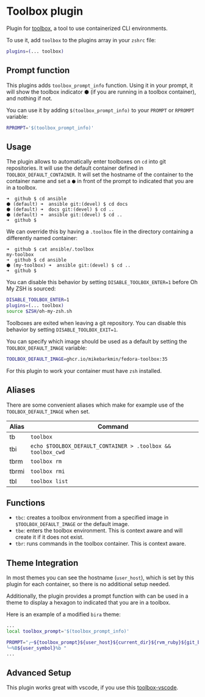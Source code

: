 # Toolbox plugin

Plugin for [toolbox](https://containertoolbx.org), a tool to use containerized CLI environments.

To use it, add `toolbox` to the plugins array in your `zshrc` file:

```zsh
plugins=(... toolbox)
```

## Prompt function

This plugins adds `toolbox_prompt_info` function. Using it in your prompt, it will show the toolbox indicator ⬢ (if you are running in a toolbox container), and nothing if not.

You can use it by adding `$(toolbox_prompt_info)` to your `PROMPT` or `RPROMPT` variable:

```zsh
RPROMPT='$(toolbox_prompt_info)'
```

## Usage

The plugin allows to automatically enter toolboxes on `cd` into git repositories.
It will use the default container defined in `TOOLBOX_DEFAULT_CONTAINER`. It will
set the hostname of the container to the container name and set a `⬢` in front of
the prompt to indicated that you are in a toolbox.

```
➜  github $ cd ansible
⬢ (default) ➜  ansible git:(devel) $ cd docs
⬢ (default) ➜  docs git:(devel) $ cd ..
⬢ (default) ➜  ansible git:(devel) $ cd ..
➜  github $
```

We can override this by having a `.toolbox` file in the directory containing a differently named container:

```
➜  github $ cat ansible/.toolbox
my-toolbox
➜  github $ cd ansible
⬢ (my-toolbox) ➜  ansible git:(devel) $ cd ..
➜  github $
```

You can disable this behavior by setting `DISABLE_TOOLBOX_ENTER=1` before Oh My ZSH is sourced:
```zsh
DISABLE_TOOLBOX_ENTER=1
plugins=(... toolbox)
source $ZSH/oh-my-zsh.sh
```

Toolboxes are exited when leaving a git repository. You can disable this behavior by setting `DISABLE_TOOLBOX_EXIT=1`.

You can specify which image should be used as a default by setting the `TOOLBOX_DEFAULT_IMAGE` variable:

```zsh
TOOLBOX_DEFAULT_IMAGE=ghcr.io/mikebarkmin/fedora-toolbox:35
```

For this plugin to work your container must have `zsh` installed.

## Aliases

There are some convenient aliases which make for example use of the `TOOLBOX_DEFAULT_IMAGE` when set.

| Alias | Command                                                     |
| ----- | ----------------------------------------------------------- |
| tb    | `toolbox`                                                   |
| tbi   | `echo $TOOLBOX_DEFAULT_CONTAINER > .toolbox && toolbox_cwd` |
| tbrm  | `toolbox rm`                                                |
| tbrmi | `toolbox rmi`                                               |
| tbl   | `toolbox list`                                              |

## Functions

- `tbc`: creates a toolbox environment from a specified image in `$TOOLBOX_DEFAULT_IMAGE` or the default image.
- `tbe`: enters the toolbox environment. This is context aware and will create it if it does not exist.
- `tbr`: runs commands in the toolbox container. This is context aware.

## Theme Integration

In most themes you can see the hostname (`user_host`), which is set by this plugin for each container, so there is no additional setup needed.

Additionally, the plugin provides a prompt function with can be used in a theme to display a hexagon to indicated that you are in a toolbox.

Here is an example of a modified `bira` theme:

```zsh
...
local toolbox_prompt='$(toolbox_prompt_info)'

PROMPT="╭─${toolbox_prompt}${user_host}${current_dir}${rvm_ruby}${git_branch}${venv_prompt}
╰─%B${user_symbol}%b "
...
```

## Advanced Setup

This plugin works great with vscode, if you use this [toolbox-vscode](https://github.com/owtaylor/toolbox-vscode).
